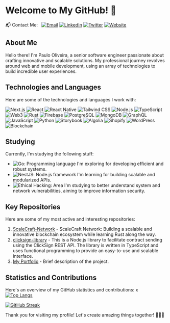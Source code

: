 # Welcome to My GitHub! 🚀

📬 Contact Me: &nbsp;
[![Email](https://img.shields.io/badge/-Email-D14836?style=flat&logo=email&logoColor=white)](mailto:contato@pholiveira.dev)
[![LinkedIn](https://img.shields.io/badge/-LinkedIn-0077B5?style=flat&logo=linkedin&logoColor=white)](https://www.linkedin.com/in/paulo-oliveira-ph/)
[![Twitter](https://img.shields.io/badge/-Twitter-1DA1F2?style=flat&logo=twitter&logoColor=white)](https://twitter.com/pholiveiradev)
[![Website](https://img.shields.io/badge/-Website-555555?style=flat&logo=web&logoColor=white)](https://pholiveira.dev)

## About Me

Hello there! I'm Paulo Oliveira, a senior software engineer passionate about crafting innovative and scalable solutions. My professional journey revolves around web and mobile development, using an array of technologies to build incredible user experiences.

## Technologies and Languages

Here are some of the technologies and languages I work with:

![Next.js](https://img.shields.io/badge/-Next.js-000000?style=flat&logo=next.js)
![React](https://img.shields.io/badge/-React-61DAFB?style=flat&logo=react)
![React Native](https://img.shields.io/badge/-React%20Native-61DAFB?style=flat&logo=react)
![Tailwind CSS](https://img.shields.io/badge/-Tailwind%20CSS-38B2AC?style=flat&logo=tailwind-css)
![Node.js](https://img.shields.io/badge/-Node.js-339933?style=flat&logo=node.js)
![TypeScript](https://img.shields.io/badge/-TypeScript-3178C6?style=flat&logo=typescript)
![Web3](https://img.shields.io/badge/-Web3-F16822?style=flat&logo=ethereum)
![Rust](https://img.shields.io/badge/-Rust-000000?style=flat&logo=rust)
![Firebase](https://img.shields.io/badge/-Firebase-FFCA28?style=flat&logo=firebase)
![PostgreSQL](https://img.shields.io/badge/-PostgreSQL-336791?style=flat&logo=postgresql)
![MongoDB](https://img.shields.io/badge/-MongoDB-47A248?style=flat&logo=mongodb)
![GraphQL](https://img.shields.io/badge/-GraphQL-E10098?style=flat&logo=graphql)
![JavaScript](https://img.shields.io/badge/-JavaScript-F7DF1E?style=flat&logo=javascript)
![Python](https://img.shields.io/badge/-Python-3776AB?style=flat&logo=python)
![Storybook](https://img.shields.io/badge/-Storybook-FF4785?style=flat&logo=storybook)
![Algolia](https://img.shields.io/badge/-Algolia-5468FF?style=flat&logo=algolia)
![Shopify](https://img.shields.io/badge/-Shopify-7AB55C?style=flat&logo=shopify)
![WordPress](https://img.shields.io/badge/-WordPress-21759B?style=flat&logo=wordpress)
![Blockchain](https://img.shields.io/badge/-Blockchain-121D33?style=flat&logo=blockchain)

## Studying

Currently, I'm studying the following stuff:

- ![Go](https://img.shields.io/badge/-Go-00ADD8?style=flat&logo=go): Programming language I'm exploring for developing efficient and robust systems.
- ![NestJS](https://img.shields.io/badge/-NestJS-E0234E?style=flat&logo=nestjs): Node.js framework I'm learning for building scalable and modularized APIs.
- ![Ethical Hacking](https://img.shields.io/badge/-Ethical%20Hacking-8A2BE2?style=flat): Area I'm studying to better understand system and network vulnerabilities, aiming to improve information security.

## Key Repositories

Here are some of my most active and interesting repositories:

1. [ScaleCraft-Network](https://github.com/PauloHSOliveira/ScaleCraft-Network) - ScaleCraft Network: Building a scalable and innovative blockchain ecosystem while learning Rust along the way.
2. [clicksign-library](https://github.com/PauloHSOliveira/clicksign-library) - This is a Node.js library to facilitate contract sending using the ClickSign REST API. The library is written in TypeScript and uses functional programming to provide an easy-to-use and scalable interface.
3. [My Portfolio](https://github.com/PauloHSOliveira/new-portfolio) - Brief description of the project.

## Statistics and Contributions

Here's an overview of my GitHub statistics and contributions:
x
[![Top Langs](https://github-readme-stats.vercel.app/api/top-langs/?username=PauloHSOliveira)](https://github.com/anuraghazra/github-readme-stats)

[![GitHub Streak](https://streak-stats.demolab.com?user=PauloHSOliveira&theme=dark)](https://git.io/streak-stats)

Thank you for visiting my profile! Let's create amazing things together! 👨‍💻🌟
